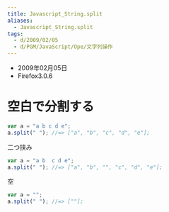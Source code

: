 ```yaml
---
title: Javascript_String.split
aliases:
  - Javascript_String.split
tags:
  - d/2009/02/05
  - d/PGM/JavaScript/Ope/文字列操作
---
```




- 2009年02月05日
- Firefox3.0.6

空白で分割する
================================================================================
```javascript
var a = "a b c d e";
a.split(" "); //=> ["a", "b", "c", "d", "e"];
```

二つ挟み

```javascript
var a = "a b  c d e";
a.split(" "); //=> ["a", "b", "", "c", "d", "e"];
```

空

```javascript
var a = "";
a.split(" "); //=> [""];
```

